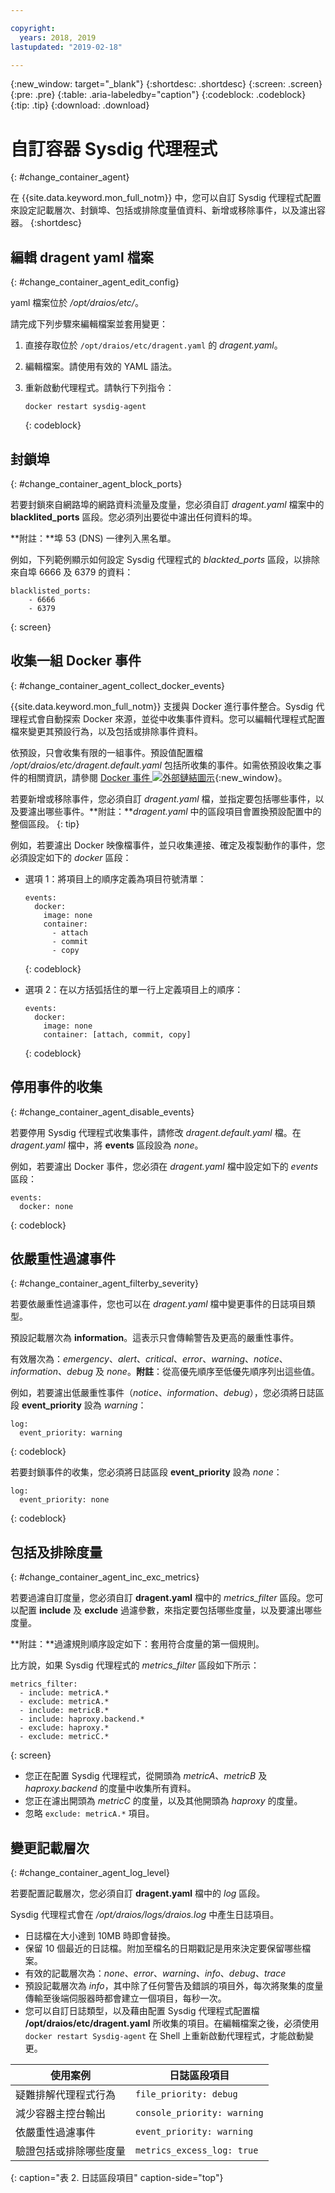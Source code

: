 ```yaml
---

copyright:
  years: 2018, 2019
lastupdated: "2019-02-18"

---
```


{:new_window: target="_blank"}
{:shortdesc: .shortdesc}
{:screen: .screen}
{:pre: .pre}
{:table: .aria-labeledby="caption"}
{:codeblock: .codeblock}
{:tip: .tip}
{:download: .download}

# 自訂容器 Sysdig 代理程式
{: #change_container_agent}

在 {{site.data.keyword.mon_full_notm}} 中，您可以自訂 Sysdig 代理程式配置來設定記載層次、封鎖埠、包括或排除度量值資料、新增或移除事件，以及濾出容器。
{:shortdesc}


## 編輯 dragent yaml 檔案
{: #change_container_agent_edit_config}

yaml 檔案位於 */opt/draios/etc/*。

請完成下列步驟來編輯檔案並套用變更：

1. 直接存取位於 `/opt/draios/etc/dragent.yaml` 的 *dragent.yaml*。
2. 編輯檔案。請使用有效的 YAML 語法。
3. 重新啟動代理程式。請執行下列指令：

    ```
    docker restart sysdig-agent
    ```
    {: codeblock}



## 封鎖埠
{: #change_container_agent_block_ports}

若要封鎖來自網路埠的網路資料流量及度量，您必須自訂 *dragent.yaml* 檔案中的 **blacklited_ports** 區段。您必須列出要從中濾出任何資料的埠。

**附註：**埠 53 (DNS) 一律列入黑名單。 

例如，下列範例顯示如何設定 Sysdig 代理程式的 *blackted_ports* 區段，以排除來自埠 6666 及 6379 的資料：

```
blacklisted_ports:
    - 6666
    - 6379
```
{: screen}



## 收集一組 Docker 事件
{: #change_container_agent_collect_docker_events}

{{site.data.keyword.mon_full_notm}} 支援與 Docker 進行事件整合。Sysdig 代理程式會自動探索 Docker 來源，並從中收集事件資料。您可以編輯代理程式配置檔來變更其預設行為，以及包括或排除事件資料。 

依預設，只會收集有限的一組事件。預設值配置檔 */opt/draios/etc/dragent.default.yaml* 包括所收集的事件。如需依預設收集之事件的相關資訊，請參閱 [Docker 事件 ![外部鏈結圖示](../../icons/launch-glyph.svg "外部鏈結圖示")](https://sysdigdocs.atlassian.net/wiki/spaces/Platform/pages/234356795/Enable+Disable+Event+Data#Enable/DisableEventData-DockerEvents){:new_window}。

若要新增或移除事件，您必須自訂 *dragent.yaml* 檔，並指定要包括哪些事件，以及要濾出哪些事件。**附註：***dragent.yaml* 中的區段項目會置換預設配置中的整個區段。
{: tip}

例如，若要濾出 Docker 映像檔事件，並只收集連接、確定及複製動作的事件，您必須設定如下的 *docker* 區段：

* 選項 1：將項目上的順序定義為項目符號清單：

    ```
    events:
      docker:
        image: none
        container:
          - attach
          - commit
          - copy
    ```
    {: codeblock}

* 選項 2：在以方括弧括住的單一行上定義項目上的順序：

    ```
    events:
      docker:
        image: none
        container: [attach, commit, copy]
    ```
    {: codeblock}


## 停用事件的收集
{: #change_container_agent_disable_events}

若要停用 Sysdig 代理程式收集事件，請修改 *dragent.default.yaml* 檔。在 *dragent.yaml* 檔中，將 **events** 區段設為 *none*。

例如，若要濾出 Docker 事件，您必須在 *dragent.yaml* 檔中設定如下的 *events* 區段：

```
events:
  docker: none
```
{: codeblock}



## 依嚴重性過濾事件
{: #change_container_agent_filterby_severity}

若要依嚴重性過濾事件，您也可以在 *dragent.yaml* 檔中變更事件的日誌項目類型。 

預設記載層次為 **information**。這表示只會傳輸警告及更高的嚴重性事件。

有效層次為：*emergency*、*alert*、*critical*、*error*、*warning*、*notice*、*information*、*debug* 及 *none*。**附註**：從高優先順序至低優先順序列出這些值。

例如，若要濾出低嚴重性事件（*notice*、*information*、*debug*），您必須將日誌區段 **event_priority** 設為 *warning*：

```
log:
  event_priority: warning
```
{: codeblock}


若要封鎖事件的收集，您必須將日誌區段 **event_priority** 設為 *none*：

```
log:
  event_priority: none
```
{: codeblock}




## 包括及排除度量
{: #change_container_agent_inc_exc_metrics}

若要過濾自訂度量，您必須自訂 **dragent.yaml** 檔中的 *metrics_filter* 區段。您可以配置 **include** 及 **exclude** 過濾參數，來指定要包括哪些度量，以及要濾出哪些度量。

**附註：**過濾規則順序設定如下：套用符合度量的第一個規則。

比方說，如果 Sysdig 代理程式的 *metrics_filter* 區段如下所示：

```
metrics_filter:
  - include: metricA.*
  - exclude: metricA.*
  - include: metricB.*
  - include: haproxy.backend.*
  - exclude: haproxy.*
  - exclude: metricC.*
```
{: screen}

* 您正在配置 Sysdig 代理程式，從開頭為 *metricA*、*metricB* 及 *haproxy.backend* 的度量中收集所有資料。 
* 您正在濾出開頭為 *metricC* 的度量，以及其他開頭為 *haproxy* 的度量。 
* 忽略 `exclude: metricA.*` 項目。


## 變更記載層次
{: #change_container_agent_log_level}

若要配置記載層次，您必須自訂 **dragent.yaml** 檔中的 *log* 區段。 

Sysdig 代理程式會在 */opt/draios/logs/draios.log* 中產生日誌項目。 
* 日誌檔在大小達到 10MB 時即會替換。
* 保留 10 個最近的日誌檔。附加至檔名的日期戳記是用來決定要保留哪些檔案。
* 有效的記載層次為：*none*、*error*、*warning*、*info*、*debug*、*trace*
* 預設記載層次為 *info*，其中除了任何警告及錯誤的項目外，每次將聚集的度量傳輸至後端伺服器時都會建立一個項目，每秒一次。
* 您可以自訂日誌類型，以及藉由配置 Sysdig 代理程式配置檔 **/opt/draios/etc/dragent.yaml** 所收集的項目。在編輯檔案之後，必須使用 `docker restart Sysdig-agent` 在 Shell 上重新啟動代理程式，才能啟動變更。

| 使用案例                                     | 日誌區段項目           |
|-----------------------------------------------|-----------------------------|
| 疑難排解代理程式行為                   | `file_priority: debug`      |
| 減少容器主控台輸出               | `console_priority: warning` |
| 依嚴重性過濾事件                  | `event_priority: warning`   |
| 驗證包括或排除哪些度量  | `metrics_excess_log: true`  |
{: caption="表 2. 日誌區段項目" caption-side="top"} 


